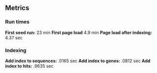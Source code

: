 ## Metrics

### Run times
**First seed run:** 23 min
**First page load** 4.9 min
**Page load after indexing:** 4.37 sec

### Indexing
**Add index to sequences:** .0165 sec
**Add index to genes:** .0812 sec
**Add index to hits:** .9635 sec
